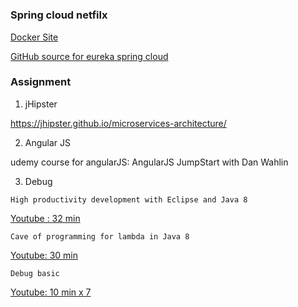 # 


### Spring cloud netfilx

[Docker Site](https://hub.docker.com/explore/)

[GitHub source for eureka spring cloud](https://github.com/spring-cloud-samples/eureka)



### Assignment

1) jHipster

https://jhipster.github.io/microservices-architecture/

2) Angular JS

udemy course for angularJS:  AngularJS JumpStart with Dan Wahlin


3) Debug
```
High productivity development with Eclipse and Java 8
```
[Youtube : 32 min](https://www.youtube.com/watch?v=nFqstziRrLs)

```
Cave of programming for lambda in Java 8
```
[Youtube: 30 min](https://www.youtube.com/watch?v=q5i_O4Uj_O8)


```
Debug basic
```
[Youtube: 10 min x 7](https://www.youtube.com/watch?v=pYvYSOLPoPE&t=20s)


